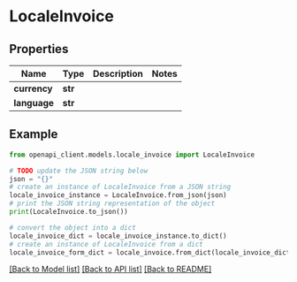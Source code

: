 # LocaleInvoice


## Properties

Name | Type | Description | Notes
------------ | ------------- | ------------- | -------------
**currency** | **str** |  | 
**language** | **str** |  | 

## Example

```python
from openapi_client.models.locale_invoice import LocaleInvoice

# TODO update the JSON string below
json = "{}"
# create an instance of LocaleInvoice from a JSON string
locale_invoice_instance = LocaleInvoice.from_json(json)
# print the JSON string representation of the object
print(LocaleInvoice.to_json())

# convert the object into a dict
locale_invoice_dict = locale_invoice_instance.to_dict()
# create an instance of LocaleInvoice from a dict
locale_invoice_form_dict = locale_invoice.from_dict(locale_invoice_dict)
```
[[Back to Model list]](../README.md#documentation-for-models) [[Back to API list]](../README.md#documentation-for-api-endpoints) [[Back to README]](../README.md)


